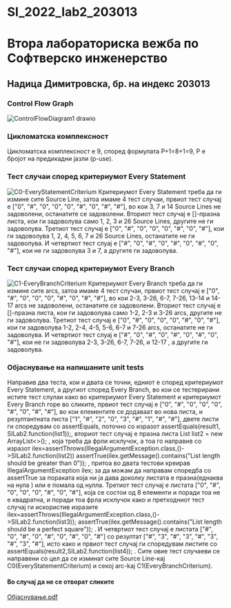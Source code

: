 # SI_2022_lab2_203013
# Втора лабораториска вежба по Софтверско инженерство
## Надица Димитровска, бр. на индекс 203013

### Control Flow Graph
![ControlFlowDiagram1 drawio](https://user-images.githubusercontent.com/100605408/169905664-3c166a0f-4e55-4f3d-b8b0-b726fecade7e.png)
### Цикломатска комплексност
Цикломатска комплексност e 9, според формулата P+1=8+1=9, P е бројот на предикадни јазли (p-use).

### Тест случаи според критериумот Every Statement
![C0-EveryStatementCriterium](https://user-images.githubusercontent.com/100605408/169906993-73c2351f-b4c2-4139-9f19-efe112352a91.png)
Критериумот Every Statement треба да ги измине сите Source Line, затоа имаме 4 тест случаи, првиот тест случај е ["0", "#", "0", "0", "0", "#", "0", "#", "#"], во кои 3, 7 и 14 Source Lines не задоволени, останатите се задоволени. Вториот тест случај е []-празна листа, кои ги задоволува само 1, 2, 3 и 26 Source Lines, другите не ги задоволува. Третиот тест случај е ["0", "#", "0", "0", "0", "#", "0", "#"], кои ги задоволува 1, 2, 4, 5, 6, 7 и 26 Source Lines, останатите не ги задоволува. И четвртиот тест слуај е ["#", "0", "#", "0",  "#",  "0", "#", "0", "#"], кои не ги задоволува 3 и 7, а другите ги задоволува.



### Тест случаи според критериумот Every Branch
![C1-EveryBranchCriterium](https://user-images.githubusercontent.com/100605408/169907068-46c671ff-3e7f-41ce-94b8-4a29a36bf8f7.png)
Критериумот Every Branch треба да ги измине сите arcs, затоа имаме 4 тест случаи, првиот тест случај е ["0", "#", "0", "0", "0", "#", "0", "#", "#"], во кои 2-3, 3-26, 6-7, 7-26, 13-14 и 14-17 arcs не задоволени, останатите се задоволени. Вториот тест случај е []-празна листа, кои ги задоволува само 1-2, 2-3 и 3-26 arcs, другите не ги задоволува. Третиот тест случај е ["0", "#", "0", "0", "0", "#", "0", "#"], кои ги задоволува 1-2, 2-4, 4-5, 5-6, 6-7 и 7-26 arcs, останатите не ги задоволува. И четвртиот тест слуај е ["#", "0", "#", "0",  "#",  "0", "#", "0", "#"], кои не ги задоволува 2-3, 3-26, 6-7, 7-26, и 12-17 , а другите ги задоволува.

 
 ### Објаснување на напишаните unit tests
 Направив два теста, кои и двата се точни, едниот е според критериумот Every Statement, а другиот според Every Branch, во кои се тестерирани истите тест слулаи како во критериумот Every Statement и критериумот Every Branch горе во сликите, првиот тест случај е ["0", "#", "0", "0", "0", "#", "0", "#", "#"], во кои елементите се додаваат во нова листа, и резултантната листа ["1", "#", "2", "0", "3", "#", "1", "#", "#"], двете листи ги споредувам со assertEquals, поточно со изразот assertEquals(result1, SILab2.function(list1));, вториот тест случај е празна листа List<String> list2 = new ArrayList<>(); , која треба да фрли исклучок, а тоа го направив со изразот ilex=assertThrows(IllegalArgumentException.class,()->SILab2.function(list2)) assertTrue(ilex.getMessage().contains("List length should be greater than 0")); , притоа во двата тестови креирав IllegalArgumentException ilex; за да можам да направам споредба со assertTrue за пораката која ни ја дава доколку листата е празна(еднаква на нула
) или е помала од нулла. Третиот тест случај е листата ["0", "#", "0", "0", "0", "#", "0", "#"], која се состои од 8 елементи и поради тоа не е квадратна, и поради тоа фрла исклучок како и претходниот тест случај ги искористив изразите ilex=assertThrows(IllegalArgumentException.class,()->SILab2.function(list3)); assertTrue(ilex.getMessage().contains("List length should be a perfect square")); . И четвртиот тест случај е листата ["#", "0", "#", "0",  "#",  "0", "#", "0", "#"] со резултат ["#", "3", "#", "3",  "#",  "3", "#", "3", "#"], исто како и првиот тест случај ги споредувам листите со assertEquals(result2,SILab2.function(list4)); . Сите овие тест случаеви се направени со цел да се изминат сите Source Line-кај C0(EveryStatementCriterium) и секој arc-kaj C1(EveryBranchCriterium).

 #### Во случај да не се отворат сликите 

[Објаснување.pdf](https://github.com/nadicadimitrovska/SI_2022_lab2_203013/files/8758349/default.pdf)

